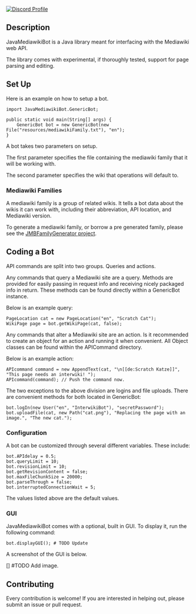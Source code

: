 [![Discord Profile](https://img.shields.io/badge/Discord-7289DA?style=for-the-badge&logo=discord&logoColor=white)](https://www.discordapp.com/users/244908008155512832)

## Description

JavaMediawikiBot is a Java library meant for interfacing with the Mediawiki web API.

The library comes with experimental, if thoroughly tested, support for page parsing and editing.

## Set Up

Here is an example on how to setup a bot.

```
import JavaMediawikiBot.GenericBot;

public static void main(String[] args) {
	GenericBot bot = new GenericBot(new File("resources/mediawikiFamily.txt"), "en");
}
```

A bot takes two parameters on setup.

The first parameter specifies the file containing the mediawiki family that it will be working with.

The second parameter specifies the wiki that operations will default to.

### Mediawiki Families

A mediawiki family is a group of related wikis. It tells a bot data about the wikis it can work with, including their abbreviation, API location, and Mediawiki version.


To generate a mediawiki family, or borrow a pre generated family, please see the [JMBFamilyGenerator project](https://github.com/Choco31415/JMBFamilyGenerator).

## Coding a Bot

API commands are split into two groups. Queries and actions.

Any commands that query a Mediawiki site are a query. Methods are provided for easily passing in request info and receiving nicely packaged info in return. These methods can be found directly within a GenericBot instance.

Below is an example query:

```
PageLocation cat = new PageLocation("en", "Scratch Cat");
WikiPage page = bot.getWikiPage(cat, false);
```

Any commands that alter a Mediawiki site are an action. Is it recommended to create an object for an action and running it when convenient. All Object classes can be found within the APICommand directory.

Below is an example action:

```
APIcommand command = new AppendText(cat, "\n[[de:Scratch Katze]]", "This page needs an interwiki! ");
APIcommand(command); // Push the command now.
```

The two exceptions to the above division are logins and file uploads. There are convenient methods for both located in GenericBot:

```
bot.logIn(new User("en", "InterwikiBot"), "secretPassword");
bot.uploadFile(cat, new Path("cat.png"), "Replacing the page with an image.", "The new cat.");
```

### Configuration

A bot can be customized through several different variables. These include:

```
bot.APIdelay = 0.5;
bot.queryLimit = 10;
bot.revisionLimit = 10;
bot.getRevisionContent = false;
bot.maxFileChunkSize = 20000;
bot.parseThrough = false;
bot.interruptedConnectionWait = 5;
```

The values listed above are the default values.

### GUI

JavaMediawikiBot comes with a optional, built in GUI. To display it, run the following command:

```
bot.displayGUI(); # TODO Update
```

A screenshot of the GUI is below.

[] #TODO Add image.

## Contributing

Every contribution is welcome! If you are interested in helping out, please submit an issue or pull request.